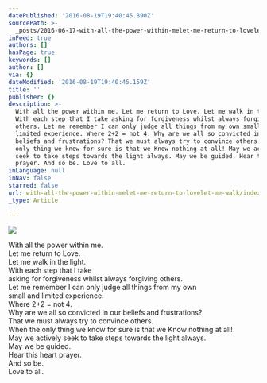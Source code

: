 ```yaml
---
datePublished: '2016-08-19T19:40:45.890Z'
sourcePath: >-
  _posts/2016-06-17-with-all-the-power-within-melet-me-return-to-lovelet-me-walk.md
inFeed: true
authors: []
hasPage: true
keywords: []
author: []
via: {}
dateModified: '2016-08-19T19:40:45.159Z'
title: ''
publisher: {}
description: >-
  With all the power within me. Let me return to Love. Let me walk in the light.
  With each step that I take asking for forgiveness whilst always forgiving
  others. Let me remember I can only judge all things from my own small and
  limited experience. Where 2+2 = not 4. Why are we all so convicted in our
  beliefs and frustrations? That we must always try to convince others. When the
  only thing we know for sure is that we Know nothing at all! May we actively
  seek to take steps towards the light always. May we be guided. Hear this heart
  prayer. And so be. Love to all.
inLanguage: null
inNav: false
starred: false
url: with-all-the-power-within-melet-me-return-to-lovelet-me-walk/index.html
_type: Article

---
```

![](https://the-grid-user-content.s3-us-west-2.amazonaws.com/c3a70b8a-c826-4379-aef9-ac31c4693dcf.jpg)

With all the power within me.  
Let me return to Love.  
Let me walk in the light.  
With each step that I take  
asking for forgiveness whilst always forgiving others.  
Let me remember I can only judge all things from my own  
small and limited experience.  
Where 2+2 = not 4\.  
Why are we all so convicted in our beliefs and frustrations?  
That we must always try to convince others.  
When the only thing we know for sure is that we Know nothing at all!  
May we actively seek to take steps towards the light always.  
May we be guided.  
Hear this heart prayer.  
And so be.  
Love to all.